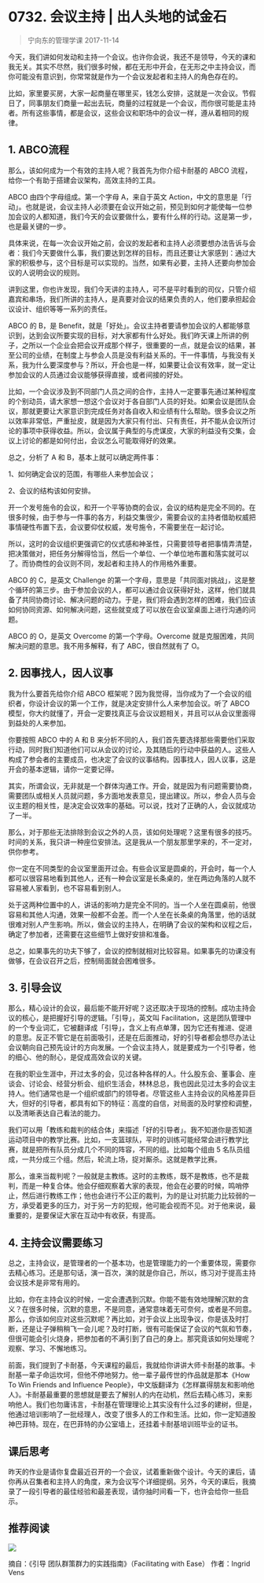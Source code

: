# 0732. 会议主持 | 出人头地的试金石
> 宁向东的管理学课
2017-11-14

今天，我们讲如何发动和主持一个会议。也许你会说，我还不是领导，今天的课和我无关。其实不尽然，我们很多时候，都在无形中开会，在无形之中主持会议，而你可能没有意识到，你常常就是作为一个会议发起者和主持人的角色存在的。

比如，家里要买房，大家一起商量在哪里买，钱怎么安排，这就是一次会议。节假日了，同事朋友们商量一起出去玩，商量的过程就是一个会议，而你很可能是主持者。所有这些事情，都是会议，这些会议和职场中的会议一样，遵从着相同的规律。

## 1. ABCO流程
那么，该如何成为一个有效的主持人呢？我首先为你介绍卡耐基的 ABCO 流程，给你一个有助于搭建会议架构，高效主持的工具。

ABCO 由四个字母组成。第一个字母 A，来自于英文 Action，中文的意思是「行动」。也就是说，会议主持人必须要在会议开始之前，预见到如何才能使每一位参加会议的人都知道，我们今天的会议要做什么，要有什么样的行动。这是第一步，也是最关键的一步。

具体来说，在每一次会议开始之前，会议的发起者和主持人必须要想办法告诉与会者：我们今天要做什么事，我们要达到怎样的目标，而且还要让大家感到：通过大家的积极参与，这个目标是可以实现的。当然，如果有必要，主持人还要向参加会议的人说明会议的规则。

讲到这里，你也许发现，我们今天讲的主持人，可不是平时看到的司仪，只管介绍嘉宾和串场，我们所讲的主持人，是真要对会议的结果负责的人，他们要承担起会议设计、组织等等一系列的责任。

ABCO 的 B，是 Benefit，就是「好处」。会议主持者要请参加会议的人都能够意识到，达到会议所要实现的目标，对大家都有什么好处。我们昨天课上所讲的例子，之所以一个企业会把会议开成那个样子，很重要的一点，就是会议的结果，甚至公司的业绩，在制度上与参会人员是没有利益关系的。干一件事情，与我没有关系，我为什么要深度参与？所以，开会也是一样，如果要让会议有效率，就一定让参加会议的人员通过会议能够获得直接，或者间接的好处。

比如，一个会议涉及到不同部门人员之间的合作，主持人一定要事先通过某种程度的个别动员，请大家想一想这个会议对于各自部门人员的好处。如果会议是团队会议，那就更要让大家意识到完成任务对各自收入和业绩有什么帮助。很多会议之所以效率非常低，严重扯皮，就是因为大家只有付出、只有责任，并不能从会议所讨论的事项中获得收益。所以，会议属于典型的与虎谋皮，大家的利益没有交集，会议上讨论的都是如何付出，会议怎么可能取得好的效果。

总之，分析了 A 和 B，基本上就可以确定两件事：

1、如何确定会议的范围，有哪些人来参加会议；

2、会议的结构该如何安排。

开一个发号施令的会议，和开一个平等协商的会议，会议的结构是完全不同的。在很多时候，由于参与一件事的各方，利益交集很少，需要会议的主持者借助权威把事情硬性布置下去，会议要仰仗权威，发号施令，不需要坐在一起讨论。

所以，这时的会议组织更强调它的仪式感和神圣性，只需要领导者把事情弄清楚，把决策做对，把任务分解得恰当，然后一个单位、一个单位地布置和落实就可以了。而协商性的会议则不同，发起者和主持人的作用格外重要。

ABCO 的 C，是英文 Challenge 的第一个字母，意思是「共同面对挑战」，这是整个循环的第三步。由于参加会议的人，都可以通过会议获得好处，这样，他们就具备了共同协商讨论、解决问题的动力。于是，我们将会遇到怎样的困难，我们应该如何协同资源、如何解决问题，这些就变成了可以放在会议室桌面上进行沟通的问题。

ABCO 的 O，是英文 Overcome 的第一个字母。Overcome 就是克服困难，共同解决问题的意思。我不用多解释，有了 ABC，很自然就有了 O。

## 2. 因事找人，因人议事
我为什么要首先给你介绍 ABCO 框架呢？因为我觉得，当你成为了一个会议的组织者，你设计会议的第一个工作，就是决定安排什么人来参加会议。听了 ABCO 模型，你大约就懂了，开会一定要找真正与会议议题相关，并且可以从会议里面得到益处的人来参加。

你要按照 ABCO 中的 A 和 B 来分析不同的人，我们首先要选择那些需要他们采取行动，同时我们知道他们可以从会议的讨论，及其随后的行动中获益的人。这些人构成了参会者的主要成员，也决定了会议的议事结构。因事找人，因人议事，这是开会的基本逻辑，请你一定要记得。

其实，所谓会议，无非就是一个群体沟通工作。开会，就是因为有问题需要协商，需要团队或相关人员就问题，多方面地发表意见，提出建议。所以，参会人员与会议主题的相关性，是决定会议效率的基础。可以说，找对了正确的人，会议就成功了一半。

那么，对于那些无法排除到会议之外的人员，该如何处理呢？这里有很多的技巧。时间的关系，我只讲一种座位安排法。这是我从一个朋友那里学来的，不一定对，供你参考。

你一定在不同类型的会议室里面开过会。有些会议室是圆桌的，开会时，每一个人都可以很容易地看到其他人，还有一种会议室是长条桌的，坐在两边角落的人就不容易被人家看到，也不容易看到别人。

处于这两种位置中的人，讲话的影响力是完全不同的。当一个人坐在圆桌前，他很容易和其他人沟通，效果一般都不会差。而一个人坐在长条桌的角落里，他的话就很难对别人产生影响。所以，做会议的主持人，在明确了会议的架构和议程之后，确定了参加者，还需要在这些细节上做好安排和准备。

总之，如果事先的功夫下够了，会议的控制就相对比较容易。如果事先的功课没有做够，在会议召开之后，控制局面就会困难很多。

## 3. 引导会议
那么，精心设计的会议，最后能不能开好呢？这还取决于现场的控制。成功主持会议的核心，是把握好引导的逻辑。「引导」，英文叫 Facilitation，这是团队管理中的一个专业词汇，它被翻译成「引导」，含义上有点单薄，因为它还有推进、促进的意思。反正不管它是在前面吸引，还是在后面推动，好的引导者都会想尽办法让会议朝向自己预先设计的方向发展。一个会议主持人，就是要成为一个引导者，他的细心、他的耐心，是促成高效会议的关键。

在我的职业生涯中，开过太多的会，见过各种各样的人。什么股东会、董事会、座谈会、讨论会、经营分析会、组织生活会，林林总总，我也因此见过太多的会议主持人。他们通常也是一个组织或部门的领导者。尽管这些人主持会议的风格差异巨大，但好的引导者，都具有如下的特征：高度的自信，对局面的及时掌控和调整，以及清晰表达自己看法的能力。

我们可以用「教练和裁判的结合体」来描述「好的引导者」。我不知道你是否知道运动项目中的教学比赛。比如，一支篮球队，平时的训练可能经常会进行教学比赛，就是把所有队员分成几个不同的阵容，不同的组。比如每个组由 5 名队员组成，一共分成三个组。然后，轮流上场，捉对厮杀。这就是教学比赛。

那么，谁来当裁判呢？一般就是主教练。这时的主教练，既不是教练，也不是裁判，而是一种复合体。他会仔细观察着大家的表现，他会在必要的时候，鸣哨停止，然后进行教练工作；他也会进行不公正的裁判，为的是让对抗能力比较弱的一方，承受着更多的压力，对于另一方的犯规，他可能会视而不见。对于他来说，最重要的，是要保证大家在互动中有收获，有提高。

## 4. 主持会议需要练习
总之，主持会议，是管理者的一个基本功，也是管理能力的一个重要体现，需要你去精心练习。还是那句话，演一百次，演的就是你自己，所以，练习对于提高主持会议技术是非常有用的。

比如，你在主持会议的时候，一定会遭遇到沉默。你能不能有效地理解沉默的含义？在很多时候，沉默的意思，不是同意，通常意味着无可奈何，或者是不同意。那么，你该如何应对这些沉默呢？再比如，对于会议上出现争议，你是该及时打断，还是让子弹稍稍飞一会儿呢？及时打断，很有可能保证了会议的气氛和节奏，但很可能会引火烧身，把参加者的不满引到了自己的身上。那究竟该如何处理呢？观察、学习、不懈地练习。

前面，我们提到了卡耐基，今天课程的最后，我就给你讲讲大师卡耐基的故事。卡耐基一辈子命运坎坷，但他不停地努力。他一辈子最传世的作品就是那本《How To Win Friends and Influence People》，中文版翻译为《怎样赢得朋友和影响他人》。卡耐基最重要的思想就是要去了解别人的内在动机，然后去精心练习，来影响他人。我们也勿庸讳言，卡耐基在管理理论上其实没有什么过多的建树，但是，他通过培训影响了一批经理人，改变了很多人的工作和生活。比如，你一定知道股神巴菲特。现在，在巴菲特的办公室墙上，还挂着卡耐基培训班毕业的证书。

## 课后思考
昨天的作业是请你复盘最近召开的一个会议，试着重新做个设计。今天的课后，请你再从召集者和主持人的角度，来为会议写个详细提纲。另外，今天的课后，我摘录了一段引导者的最佳经验和最差表现，请你抽时间看一下，也许会给你一些启示。

## 推荐阅读

![](https://raw.githubusercontent.com/dalong0514/selfstudy/master/图片链接/宁向东/2019043.jpg)

摘自：《引导 团队群策群力的实践指南》（Facilitating with Ease） 作者：Ingrid Vens